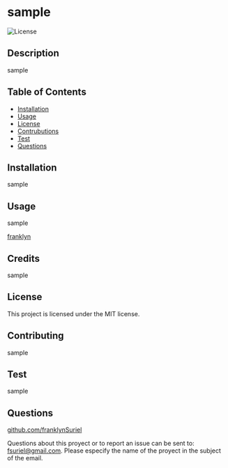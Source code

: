 # sample
 
![License](https://img.shields.io/badge/license-MIT-green)
  
## Description
  
sample  

## Table of Contents

  - [Installation](#Installation)
  - [Usage](#Usage)
  - [License](#License)
  - [Contrubutions](#Contributions)
  - [Test](#Test)
  - [Questions](#Questions)

## Installation

sample

## Usage

sample

[franklyn](https://github.com/franklynsuriel)

## Credits

sample

## License

This project is licensed under the MIT license.

## Contributing

sample

## Test

sample

## Questions

[github.com/franklynSuriel](https://github.com/franklynSuriel)

Questions about this proyect or to report an issue can be sent to:
fsuriel@gmail.com. Please especify the name of the proyect in the subject of the email.

